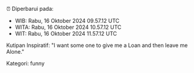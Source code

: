 ⏰ Diperbarui pada:
- WIB: Rabu, 16 Oktober 2024 09.57.12 UTC
- WITA: Rabu, 16 Oktober 2024 10.57.12 UTC
- WIT: Rabu, 16 Oktober 2024 11.57.12 UTC

Kutipan Inspiratif:
"I want some one to give me a Loan and then leave me Alone."


Kategori: funny

